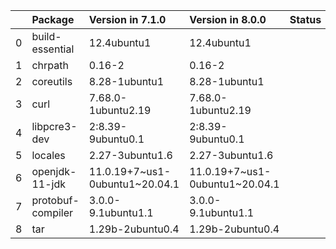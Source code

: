 <!-- markdown-link-check-disable -->

|    | Package           | Version in 7.1.0               | Version in 8.0.0               | Status   |
|---:|:------------------|:-------------------------------|:-------------------------------|:---------|
|  0 | build-essential   | 12.4ubuntu1                    | 12.4ubuntu1                    |          |
|  1 | chrpath           | 0.16-2                         | 0.16-2                         |          |
|  2 | coreutils         | 8.28-1ubuntu1                  | 8.28-1ubuntu1                  |          |
|  3 | curl              | 7.68.0-1ubuntu2.19             | 7.68.0-1ubuntu2.19             |          |
|  4 | libpcre3-dev      | 2:8.39-9ubuntu0.1              | 2:8.39-9ubuntu0.1              |          |
|  5 | locales           | 2.27-3ubuntu1.6                | 2.27-3ubuntu1.6                |          |
|  6 | openjdk-11-jdk    | 11.0.19+7~us1-0ubuntu1~20.04.1 | 11.0.19+7~us1-0ubuntu1~20.04.1 |          |
|  7 | protobuf-compiler | 3.0.0-9.1ubuntu1.1             | 3.0.0-9.1ubuntu1.1             |          |
|  8 | tar               | 1.29b-2ubuntu0.4               | 1.29b-2ubuntu0.4               |          |